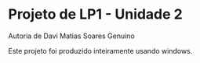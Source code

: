 # Projeto de LP1 - Unidade 2

Autoria de Davi Matias Soares Genuino

Este projeto foi produzido inteiramente usando windows.